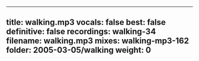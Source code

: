 
---
title: walking.mp3
vocals: false
best: false
definitive: false
recordings: walking-34
filename: walking.mp3
mixes: walking-mp3-162
folder: 2005-03-05/walking
weight: 0
---
